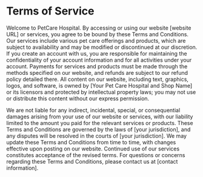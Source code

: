 # Terms of Service

Welcome to PetCare Hospital.
 By accessing or using our website [website URL] or services, you agree to be bound by these Terms and Conditions. Our services include various pet care offerings and products, which are subject to availability and may be modified or discontinued at our discretion. 
If you create an account with us, you are responsible for maintaining the confidentiality of your account information and for all activities under your account. Payments for services and products must be made through the methods specified on our website, and refunds are subject to our refund policy detailed there.
All content on our website, including text, graphics, logos, and software, is owned by [Your Pet Care Hospital and Shop Name] or its licensors and protected by intellectual property laws; you may not use or distribute this content without our express permission. 

We are not liable for any indirect, incidental, special, or consequential damages arising from your use of our website or services, with our liability limited to the amount you paid for the relevant services or products. These Terms and Conditions are governed by the laws of [your jurisdiction], and any disputes will be resolved in the courts of [your jurisdiction]. We may update these Terms and Conditions from time to time, with changes effective upon posting on our website. Continued use of our services constitutes acceptance of the revised terms. For questions or concerns regarding these Terms and Conditions, please contact us at [contact information].
